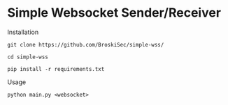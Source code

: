 # Simple Websocket Sender/Receiver

Installation

`git clone https://github.com/BroskiSec/simple-wss/`

`cd simple-wss`

`pip install -r requirements.txt`

Usage

`python main.py <websocket>`
